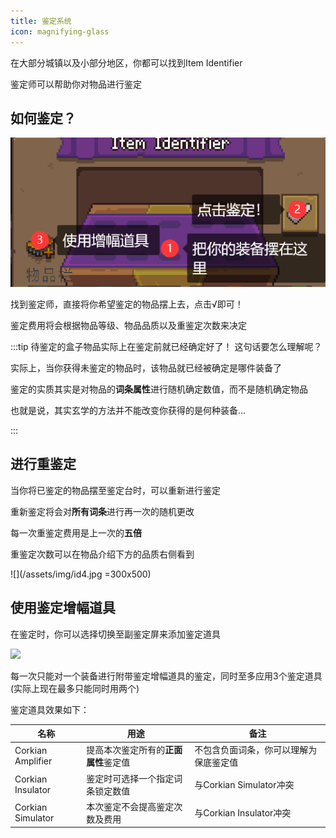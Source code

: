 ```yaml
---
title: 鉴定系统
icon: magnifying-glass
---
```


在大部分城镇以及小部分地区，你都可以找到Item Identifier

鉴定师可以帮助你对物品进行鉴定

## 如何鉴定？

![](/assets/img/id3.png)

找到鉴定师，直接将你希望鉴定的物品摆上去，点击√即可！

鉴定费用将会根据物品等级、物品品质以及重鉴定次数来决定

:::tip 待鉴定的盒子物品实际上在鉴定前就已经确定好了！
这句话要怎么理解呢？

实际上，当你获得未鉴定的物品时，该物品就已经被确定是哪件装备了

鉴定的实质其实是对物品的**词条属性**进行随机确定数值，而不是随机确定物品

也就是说，其实玄学的方法并不能改变你获得的是何种装备...


:::

## 进行重鉴定

当你将已鉴定的物品摆至鉴定台时，可以重新进行鉴定

重新鉴定将会对**所有词条**进行再一次的随机更改

每一次重鉴定费用是上一次的**五倍**

重鉴定次数可以在物品介绍下方的品质右侧看到

![](/assets/img/id4.jpg =300x500)

## 使用鉴定增幅道具

在鉴定时，你可以选择切换至副鉴定屏来添加鉴定道具

![](/assets/img/id5.jpg)

每一次只能对一个装备进行附带鉴定增幅道具的鉴定，同时至多应用3个鉴定道具(实际上现在最多只能同时用两个)

鉴定道具效果如下：

|名称|用途|备注|
|---|---|---|
|Corkian Amplifier|提高本次鉴定所有的**正面属性**鉴定值|不包含负面词条，你可以理解为保底鉴定值|
|Corkian Insulator|鉴定时可选择一个指定词条锁定数值|与Corkian Simulator冲突|
|Corkian Simulator|本次鉴定不会提高鉴定次数及费用|与Corkian Insulator冲突|